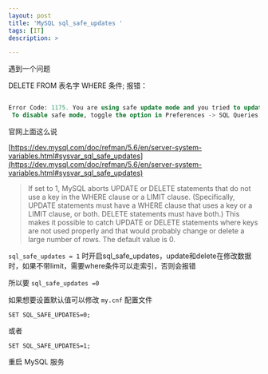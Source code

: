 ```yaml
---
layout: post
title: 'MySQL sql_safe_updates '
tags: [IT]
description: >

---
```

遇到一个问题

DELETE FROM 表名字 WHERE 条件;
报错：
```sql

Error Code: 1175. You are using safe update mode and you tried to update a table without a WHERE that uses a KEY column
 To disable safe mode, toggle the option in Preferences -> SQL Queries and reconnect.4
```

官网上面这么说

[https://dev.mysql.com/doc/refman/5.6/en/server-system-variables.html#sysvar_sql_safe_updates](https://dev.mysql.com/doc/refman/5.6/en/server-system-variables.html#sysvar_sql_safe_updates)

> If set to 1, MySQL aborts UPDATE or DELETE statements that do not use a key in the WHERE clause or a LIMIT clause. (Specifically, UPDATE statements must have a WHERE clause that uses a key or a LIMIT clause, or both. DELETE statements must have both.) This makes it possible to catch UPDATE or DELETE statements where keys are not used properly and that would probably change or delete a large number of rows. The default value is 0.


`sql_safe_updates = 1`     时开启sql_safe_updates，update和delete在修改数据时，如果不带limit，需要where条件可以走索引，否则会报错

所以要 `sql_safe_updates =0`

如果想要设置默认值可以修改 `my.cnf`  配置文件

`SET SQL_SAFE_UPDATES=0;`

或者

`SET SQL_SAFE_UPDATES=1;`

重启 MySQL 服务
